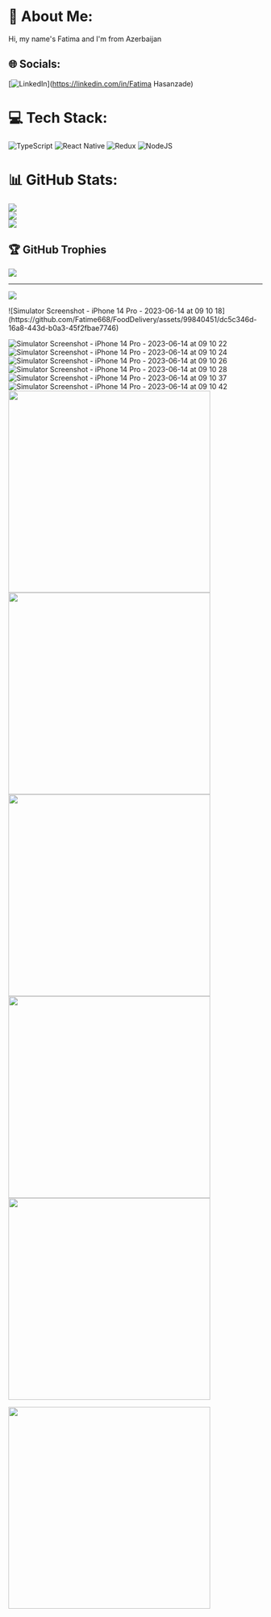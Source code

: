 # 💫 About Me:
Hi, my name's Fatima and I'm from Azerbaijan


## 🌐 Socials:
[![LinkedIn](https://img.shields.io/badge/LinkedIn-%230077B5.svg?logo=linkedin&logoColor=white)](https://linkedin.com/in/Fatima Hasanzade) 

# 💻 Tech Stack:
![TypeScript](https://img.shields.io/badge/typescript-%23007ACC.svg?style=for-the-badge&logo=typescript&logoColor=white) ![React Native](https://img.shields.io/badge/react_native-%2320232a.svg?style=for-the-badge&logo=react&logoColor=%2361DAFB) ![Redux](https://img.shields.io/badge/redux-%23593d88.svg?style=for-the-badge&logo=redux&logoColor=white) ![NodeJS](https://img.shields.io/badge/node.js-6DA55F?style=for-the-badge&logo=node.js&logoColor=white)
# 📊 GitHub Stats:
![](https://github-readme-stats.vercel.app/api?username=Fatime668&theme=dark&hide_border=false&include_all_commits=false&count_private=false)<br/>
![](https://github-readme-streak-stats.herokuapp.com/?user=Fatime668&theme=dark&hide_border=false)<br/>
![](https://github-readme-stats.vercel.app/api/top-langs/?username=Fatime668&theme=dark&hide_border=false&include_all_commits=false&count_private=false&layout=compact)

## 🏆 GitHub Trophies
![](https://github-profile-trophy.vercel.app/?username=Fatime668&theme=radical&no-frame=false&no-bg=false&margin-w=4)

---
[![](https://visitcount.itsvg.in/api?id=Fatime668&icon=0&color=0)](https://visitcount.itsvg.in)

<!-- Proudly created with GPRM ( https://gprm.itsvg.in ) -->![Simulator Screenshot - iPhone 14 Pro - 2023-06-14 at 09 10 18](https://github.com/Fatime668/FoodDelivery/assets/99840451/dc5c346d-16a8-443d-b0a3-45f2fbae7746)
![Simulator Screenshot - iPhone 14 Pro - 2023-06-14 at 09 10 22](https://github.com/Fatime668/FoodDelivery/assets/99840451/3c6de966-6254-42a5-ae67-0c256bef78a2)
![Simulator Screenshot - iPhone 14 Pro - 2023-06-14 at 09 10 24](https://github.com/Fatime668/FoodDelivery/assets/99840451/0d950098-ae8e-46da-bc50-4800cc41a66d)
![Simulator Screenshot - iPhone 14 Pro - 2023-06-14 at 09 10 26](https://github.com/Fatime668/FoodDelivery/assets/99840451/2d1780eb-bba5-4bca-afc7-f9270497039a)
![Simulator Screenshot - iPhone 14 Pro - 2023-06-14 at 09 10 28](https://github.com/Fatime668/FoodDelivery/assets/99840451/6b56788a-f394-4c4d-8025-eed87613782c)
![Simulator Screenshot - iPhone 14 Pro - 2023-06-14 at 09 10 37](https://github.com/Fatime668/FoodDelivery/assets/99840451/358b49a5-4389-4238-a758-d51d61d57085)
![Simulator Screenshot - iPhone 14 Pro - 2023-06-14 at 09 10 42](https://github.com/Fatime668/FoodDelivery/assets/99840451/2a5b6ff4-c120-42ce-9e26-4ecbb38161ec)
<img src="https://github.com/Fatime668/FoodDelivery/assets/99840451/3c6de966-6254-42a5-ae67-0c256bef78a2" widht="300" height="400"/>
<img src="https://github.com/Fatime668/FoodDelivery/assets/99840451/0d950098-ae8e-46da-bc50-4800cc41a66d" widht="300" height="400"/>
<img src="https://github.com/Fatime668/FoodDelivery/assets/99840451/2d1780eb-bba5-4bca-afc7-f9270497039a" widht="300" height="400"/>
<img src="https://github.com/Fatime668/FoodDelivery/assets/99840451/6b56788a-f394-4c4d-8025-eed87613782c" widht="300" height="400"/>
<img src="https://github.com/Fatime668/FoodDelivery/assets/99840451/358b49a5-4389-4238-a758-d51d61d57085" widht="300" height="400"/>

<img src="https://github.com/Fatime668/FoodDelivery/assets/99840451/3c6de966-6254-42a5-ae67-0c256bef78a2" widht="300" height="400"/>

